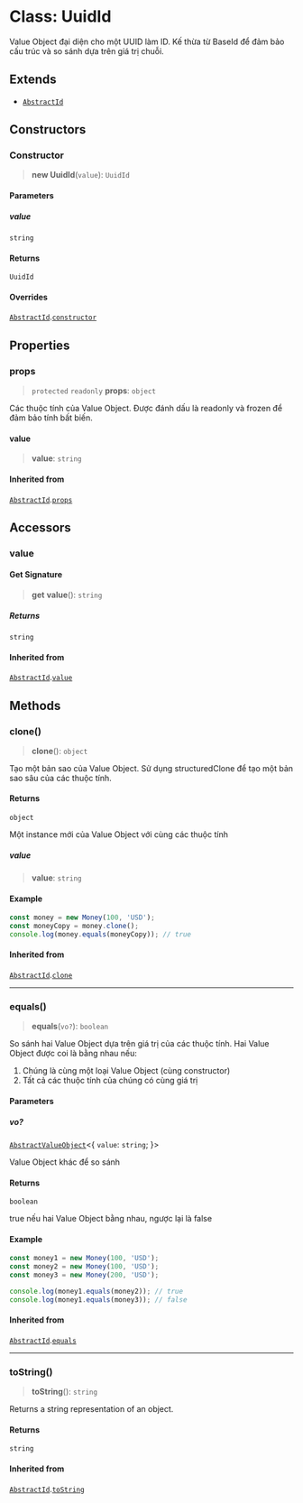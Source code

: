 # Class: UuidId

Value Object đại diện cho một UUID làm ID.
Kế thừa từ BaseId để đảm bảo cấu trúc và so sánh dựa trên giá trị chuỗi.

## Extends

- [`AbstractId`](/libraries/common-domain/Class.AbstractId.md)

## Constructors

<a id="constructor"></a>

### Constructor

> **new UuidId**(`value`): `UuidId`

#### Parameters

##### value

`string`

#### Returns

`UuidId`

#### Overrides

[`AbstractId`](/libraries/common-domain/Class.AbstractId.md).[`constructor`](/libraries/common-domain/Class.AbstractId.md#constructor)

## Properties

<a id="props"></a>

### props

> `protected` `readonly` **props**: `object`

Các thuộc tính của Value Object.
Được đánh dấu là readonly và frozen để đảm bảo tính bất biến.

#### value

> **value**: `string`

#### Inherited from

[`AbstractId`](/libraries/common-domain/Class.AbstractId.md).[`props`](/libraries/common-domain/Class.AbstractId.md#props)

## Accessors

<a id="value"></a>

### value

#### Get Signature

> **get** **value**(): `string`

##### Returns

`string`

#### Inherited from

[`AbstractId`](/libraries/common-domain/Class.AbstractId.md).[`value`](/libraries/common-domain/Class.AbstractId.md#value)

## Methods

<a id="clone"></a>

### clone()

> **clone**(): `object`

Tạo một bản sao của Value Object.
Sử dụng structuredClone để tạo một bản sao sâu của các thuộc tính.

#### Returns

`object`

Một instance mới của Value Object với cùng các thuộc tính

##### value

> **value**: `string`

#### Example

```typescript
const money = new Money(100, 'USD');
const moneyCopy = money.clone();
console.log(money.equals(moneyCopy)); // true
```

#### Inherited from

[`AbstractId`](/libraries/common-domain/Class.AbstractId.md).[`clone`](/libraries/common-domain/Class.AbstractId.md#clone)

***

<a id="equals"></a>

### equals()

> **equals**(`vo?`): `boolean`

So sánh hai Value Object dựa trên giá trị của các thuộc tính.
Hai Value Object được coi là bằng nhau nếu:
1. Chúng là cùng một loại Value Object (cùng constructor)
2. Tất cả các thuộc tính của chúng có cùng giá trị

#### Parameters

##### vo?

[`AbstractValueObject`](/libraries/common-domain/Class.AbstractValueObject.md)\<\{ `value`: `string`; \}\>

Value Object khác để so sánh

#### Returns

`boolean`

true nếu hai Value Object bằng nhau, ngược lại là false

#### Example

```typescript
const money1 = new Money(100, 'USD');
const money2 = new Money(100, 'USD');
const money3 = new Money(200, 'USD');

console.log(money1.equals(money2)); // true
console.log(money1.equals(money3)); // false
```

#### Inherited from

[`AbstractId`](/libraries/common-domain/Class.AbstractId.md).[`equals`](/libraries/common-domain/Class.AbstractId.md#equals)

***

<a id="tostring"></a>

### toString()

> **toString**(): `string`

Returns a string representation of an object.

#### Returns

`string`

#### Inherited from

[`AbstractId`](/libraries/common-domain/Class.AbstractId.md).[`toString`](/libraries/common-domain/Class.AbstractId.md#tostring)
